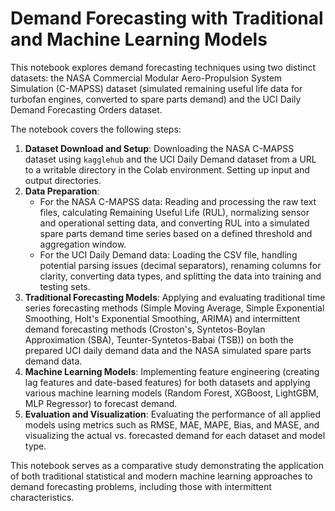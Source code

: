 # Demand Forecasting with Traditional and Machine Learning Models

This notebook explores demand forecasting techniques using two distinct datasets: the NASA Commercial Modular Aero-Propulsion System Simulation (C-MAPSS) dataset (simulated remaining useful life data for turbofan engines, converted to spare parts demand) and the UCI Daily Demand Forecasting Orders dataset.

The notebook covers the following steps:

1.  **Dataset Download and Setup**: Downloading the NASA C-MAPSS dataset using `kagglehub` and the UCI Daily Demand dataset from a URL to a writable directory in the Colab environment. Setting up input and output directories.
2.  **Data Preparation**:
    *   For the NASA C-MAPSS data: Reading and processing the raw text files, calculating Remaining Useful Life (RUL), normalizing sensor and operational setting data, and converting RUL into a simulated spare parts demand time series based on a defined threshold and aggregation window.
    *   For the UCI Daily Demand data: Loading the CSV file, handling potential parsing issues (decimal separators), renaming columns for clarity, converting data types, and splitting the data into training and testing sets.
3.  **Traditional Forecasting Models**: Applying and evaluating traditional time series forecasting methods (Simple Moving Average, Simple Exponential Smoothing, Holt's Exponential Smoothing, ARIMA) and intermittent demand forecasting methods (Croston's, Syntetos-Boylan Approximation (SBA), Teunter-Syntetos-Babai (TSB)) on both the prepared UCI daily demand data and the NASA simulated spare parts demand data.
4.  **Machine Learning Models**: Implementing feature engineering (creating lag features and date-based features) for both datasets and applying various machine learning models (Random Forest, XGBoost, LightGBM, MLP Regressor) to forecast demand.
5.  **Evaluation and Visualization**: Evaluating the performance of all applied models using metrics such as RMSE, MAE, MAPE, Bias, and MASE, and visualizing the actual vs. forecasted demand for each dataset and model type.

This notebook serves as a comparative study demonstrating the application of both traditional statistical and modern machine learning approaches to demand forecasting problems, including those with intermittent characteristics.
